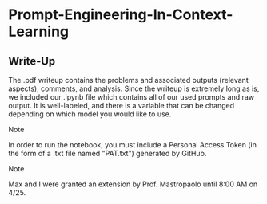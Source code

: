 # Prompt-Engineering-In-Context-Learning

## Write-Up

The .pdf writeup contains the problems and associated outputs (relevant aspects), comments, and analysis. 
Since the writeup is extremely long as is, we included our .ipynb file which contains all of our used prompts and raw output. It is well-labeled, and there is a variable that can be changed depending on which model you would like to use.

> [!NOTE]
> In order to run the notebook, you must include a Personal Access Token (in the form of a .txt file named "PAT.txt") generated by GitHub.

> [!NOTE]
> Max and I were granted an extension by Prof. Mastropaolo until 8:00 AM on 4/25.
